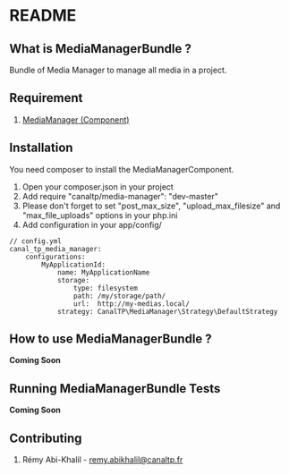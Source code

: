 README
======

What is MediaManagerBundle ?
-----------------------------

Bundle of Media Manager to manage all media in a project.


Requirement
-------------

1. [MediaManager (Component)](https://github.com/CanalTP/MediaManagerComponent)

Installation
-------------

You need composer to install the MediaManagerComponent.

1. Open your composer.json in your project
2. Add require "canaltp/media-manager": "dev-master"
4. Please don't forget to set "post_max_size", "upload_max_filesize" and "max_file_uploads" options in your php.ini
5. Add configuration in your app/config/


>
    // config.yml
    canal_tp_media_manager:
        configurations:
            MyApplicationId:
                name: MyApplicationName
                storage:
                    type: filesystem
                    path: /my/storage/path/
                    url:  http://my-medias.local/
                strategy: CanalTP\MediaManager\Strategy\DefaultStrategy
>

How to use MediaManagerBundle ?
--------------------------------

__Coming Soon__

Running MediaManagerBundle Tests
---------------------------

__Coming Soon__

Contributing
-------------

1. Rémy Abi-Khalil - remy.abikhalil@canaltp.fr
